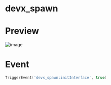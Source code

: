 # devx_spawn
# Preview 
![image](https://github.com/user-attachments/assets/43ba1462-8a93-4b7a-90f0-7e71eca4d8a6)

# Event
```lua
TriggerEvent('devx_spawn:initInterface', true)
```
